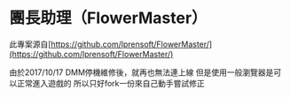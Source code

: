 ﻿# 團長助理（FlowerMaster）
此專案源自[https://github.com/lprensoft/FlowerMaster/](https://github.com/lprensoft/FlowerMaster/)

由於2017/10/17 DMM停機維修後，就再也無法連上線
但是使用一般瀏覽器是可以正常進入遊戲的
所以只好fork一份來自己動手嘗試修正
